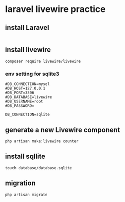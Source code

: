 # laravel livewire practice

## install Laravel
```
```

## install livewire
```
composer require livewire/livewire
```

### env setting for sqlite3
```
#DB_CONNECTION=mysql
#DB_HOST=127.0.0.1
#DB_PORT=3306
#DB_DATABASE=livewire
#DB_USERNAME=root
#DB_PASSWORD=

DB_CONNECTION=sqlite
```


## generate a new Livewire component
```
php artisan make:livewire counter
```

## install sqllite
```
touch database/database.sqlite
```

## migration
```
php artisan migrate
```
